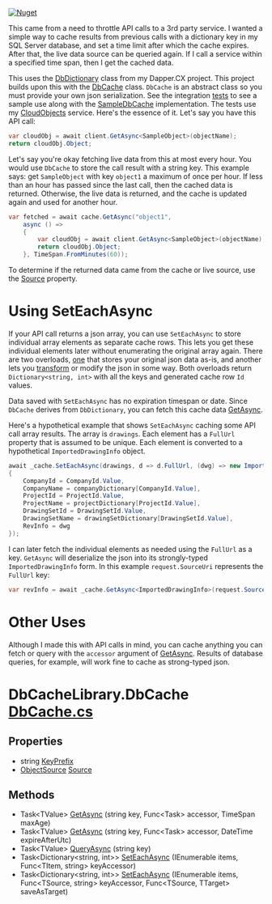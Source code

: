 [![Nuget](https://img.shields.io/nuget/v/AO.DbCache)](https://www.nuget.org/packages/AO.DbCache/)

This came from a need to throttle API calls to a 3rd party service. I wanted a simple way to cache results from previous calls with a dictionary key in my SQL Server database, and set a time limit after which the cache expires. After that, the live data source can be queried again. If I call a service within a specified time span, then I get the cached data.

This uses the [DbDictionary](https://github.com/adamfoneil/Dapper.CX/blob/master/Dapper.CX.Base/Abstract/DbDictionary.cs) class from my Dapper.CX project. This project builds upon this with the [DbCache](https://github.com/adamfoneil/DbCache/blob/master/DbCache/DbCache.cs) class. `DbCache` is an abstract class so you must provide your own json serialization. See the integration [tests](https://github.com/adamfoneil/DbCache/blob/master/Testing/CacheTests.cs) to see a sample use along with the [SampleDbCache](https://github.com/adamfoneil/DbCache/blob/master/Testing/SampleDbCache.cs) implementation. The tests use my [CloudObjects](https://cloudobjects.azurewebsites.net/) service. Here's the essence of it. Let's say you have this API call:

```csharp
var cloudObj = await client.GetAsync<SampleObject>(objectName);
return cloudObj.Object;
```
Let's say you're okay fetching live data from this at most every hour. You would use `DbCache` to store the call result with a string key. This example says: get `SampleObject` with key `object1` a maximum of once per hour. If less than an hour has passed since the last call, then the cached data is returned. Otherwise, the live data is returned, and the cache is updated again and used for another hour.

```csharp
var fetched = await cache.GetAsync("object1",
    async () =>
    {
        var cloudObj = await client.GetAsync<SampleObject>(objectName);
        return cloudObj.Object;
    }, TimeSpan.FromMinutes(60));
```

To determine if the returned data came from the cache or live source, use the [Source](https://github.com/adamfoneil/DbCache/blob/master/DbCache/DbCache.cs#L26) property.

# Using SetEachAsync
If your API call returns a json array, you can use `SetEachAsync` to store individual array elements as separate cache rows. This lets you get these individual elements later without enumerating the original array again. There are two overloads, [one](https://github.com/adamfoneil/DbCache/blob/master/DbCache/DbCache.cs#L67) that stores your original json data as-is, and another lets you [transform](https://github.com/adamfoneil/DbCache/blob/master/DbCache/DbCache.cs#L81) or modify the json in some way. Both overloads return `Dictionary<string, int>` with all the keys and generated cache row `Id` values.

Data saved with `SetEachAsync` has no expiration timespan or date. Since `DbCache` derives from `DbDictionary`, you can fetch this cache data [GetAsync](https://github.com/adamfoneil/Dapper.CX/blob/master/Dapper.CX.Base/Abstract/DbDictionary.cs#L70).

Here's a hypothetical example that shows `SetEachAsync` caching some API call array results. The array is `drawings`. Each element has a `FullUrl` property that is assumed to be unique. Each element is converted to a hypothetical `ImportedDrawingInfo` object.

```csharp
await _cache.SetEachAsync(drawings, d => d.FullUrl, (dwg) => new ImportedDrawingInfo()
{
	CompanyId = CompanyId.Value,
	CompanyName = companyDictionary[CompanyId.Value],
	ProjectId = ProjectId.Value,
	ProjectName = projectDictionary[ProjectId.Value],
	DrawingSetId = DrawingSetId.Value,
	DrawingSetName = drawingSetDictionary[DrawingSetId.Value],
	RevInfo = dwg
});
```
I can later fetch the individual elements as needed using the `FullUrl` as a key. `GetAsync` will deserialize the json into its strongly-typed `ImportedDrawingInfo` form. In this example `request.SourceUri` represents the `FullUrl` key:

```csharp
var revInfo = await _cache.GetAsync<ImportedDrawingInfo>(request.SourceUri);
```

# Other Uses
Although I made this with API calls in mind, you can cache anything you can fetch or query with the `accessor` argument of [GetAsync](https://github.com/adamfoneil/DbCache/blob/master/DbCache/DbCache.cs#L55). Results of database queries, for example, will work fine to cache as strong-typed json.

# DbCacheLibrary.DbCache [DbCache.cs](https://github.com/adamfoneil/DbCache/blob/master/DbCache/DbCache.cs#L16)
## Properties
- string [KeyPrefix](https://github.com/adamfoneil/DbCache/blob/master/DbCache/DbCache.cs#L25)
- [ObjectSource](https://github.com/adamfoneil/DbCache/blob/master/DbCache/DbCache.cs#L10) [Source](https://github.com/adamfoneil/DbCache/blob/master/DbCache/DbCache.cs#L27)
## Methods
- Task\<TValue\> [GetAsync](https://github.com/adamfoneil/DbCache/blob/master/DbCache/DbCache.cs#L55)
 (string key, Func<Task<TValue>> accessor, TimeSpan maxAge)
- Task\<TValue\> [GetAsync](https://github.com/adamfoneil/DbCache/blob/master/DbCache/DbCache.cs#L58)
 (string key, Func<Task<TValue>> accessor, DateTime expireAfterUtc)
- Task\<TValue\> [QueryAsync](https://github.com/adamfoneil/DbCache/blob/master/DbCache/DbCache.cs#L61)
 (string key)
- Task\<Dictionary\<string, int\>\> [SetEachAsync](https://github.com/adamfoneil/DbCache/blob/master/DbCache/DbCache.cs#L67)
 (IEnumerable<TItem> items, Func<TItem, string> keyAccessor)
- Task\<Dictionary\<string, int\>\> [SetEachAsync](https://github.com/adamfoneil/DbCache/blob/master/DbCache/DbCache.cs#L81)
 (IEnumerable<TSource> items, Func<TSource, string> keyAccessor, Func<TSource, TTarget> saveAsTarget)
